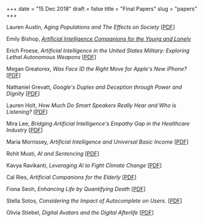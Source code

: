 +++
date = "15 Dec 2018"
draft = false
title = "Final Papers"
slug = "papers"
+++

Lauren Austin, _Aging Populations and The Effects on Society_ [[PDF](/docs/papers/aging.pdf)]

Emily Bishop, [_Artificial Intelligence Companions for the Young and Lonely_](https://medium.com/@embish818/artificial-intelligence-companions-for-the-young-and-lonely-13ab12916354)

Erich Froese, _Artificial Intelligence in the United States Military: Exploring Lethal Autonomous Weapons_ [[PDF](/docs/papers/lethal_autonomous_weapons.pdf)]

Megan Greatorex, _Was Face ID the Right Move for Apple's New iPhone?_ [[PDF](/docs/papers/faceid.pdf)]

Nathaniel Grevatt, _Google's Duplex and Deception through Power and Dignity_ [[PDF](/docs/papers/duplex.pdf)]

Lauren Holt, _How Much Do Smart Speakers Really Hear and Who is Listening?_ [[PDF](/docs/papers/smart_speakers.pdf)]

Mira Lee, _Bridging Artificial Intelligence's Empathy Gap in the Healthcare Industry_ [[PDF](/docs/papers/empathy_gap.pdf)]

Maria Morrissey, _Artificial Intelligence and Universal Basic Income_ [[PDF](/docs/papers/ubi.pdf)]

Rohit Musti, _AI and Sentencing_ [[PDF](/docs/papers/sentencing.pdf)]

Kavya Ravikanti, _Leveraging AI to Fight Climate Change_ [[PDF](/docs/papers/climate.pdf)]

Cal Ries, _Artificial Companions for the Elderly_ [[PDF](/docs/papers/artificial_companions.pdf)]

Fiona Seoh, _Enhancing Life by Quantifying Death_ [[PDF](/docs/papers/healthcare.pdf)]

Stella Sotos, _Considering the Impact of Autocomplete on Users_. [[PDF](/docs/papers/autocomplete.pdf)]

Olivia Stiebel, _Digital Avatars and the Digital Afterlife_ [[PDF](/docs/papers/avatars.pdf)]